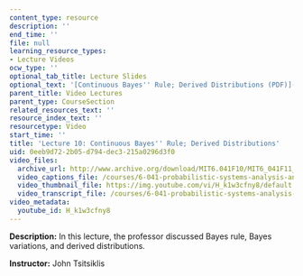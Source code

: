```yaml
---
content_type: resource
description: ''
end_time: ''
file: null
learning_resource_types:
- Lecture Videos
ocw_type: ''
optional_tab_title: Lecture Slides
optional_text: '[Continuous Bayes'' Rule; Derived Distributions (PDF)](/courses/6-041-probabilistic-systems-analysis-and-applied-probability-fall-2010/resources/mit6_041f10_l10)'
parent_title: Video Lectures
parent_type: CourseSection
related_resources_text: ''
resource_index_text: ''
resourcetype: Video
start_time: ''
title: 'Lecture 10: Continuous Bayes'' Rule; Derived Distributions'
uid: 0eeb9d72-2b05-d794-dec3-215a0296d3f0
video_files:
  archive_url: http://www.archive.org/download/MIT6.041F10/MIT6_041F11_lec10_300k.mp4
  video_captions_file: /courses/6-041-probabilistic-systems-analysis-and-applied-probability-fall-2010/df98081374e455b594b3c3399c397d71_H_k1w3cfny8.vtt
  video_thumbnail_file: https://img.youtube.com/vi/H_k1w3cfny8/default.jpg
  video_transcript_file: /courses/6-041-probabilistic-systems-analysis-and-applied-probability-fall-2010/59f7d5269e6f2f3f3d8d8ce336a9c479_H_k1w3cfny8.pdf
video_metadata:
  youtube_id: H_k1w3cfny8
---
```


**Description:** In this lecture, the professor discussed Bayes rule, Bayes variations, and derived distributions.

**Instructor:** John Tsitsiklis



